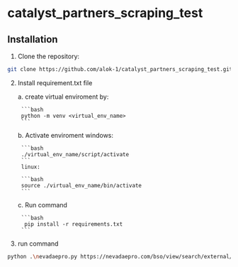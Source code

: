 # catalyst_partners_scraping_test

## Installation

1. Clone the repository:

```bash
git clone https://github.com/alok-1/catalyst_partners_scraping_test.git 
```

2. Install requirement.txt file

    a. create virtual enviroment by:

        ```bash
        python -m venv <virtual_env_name>
        ```
    b.  Activate enviroment 
        windows: 

        ```bash
        ./virtual_env_name/script/activate 
        ```
        linux:

        ```bash
        source ./virtual_env_name/bin/activate
        ```
    c. Run command 

        ```bash
         pip install -r requirements.txt 
        ```
3. run command
```bash
python .\nevadaepro.py https://nevadaepro.com/bso/view/search/external/advancedSearchBid.xhtml?openBids=true

```